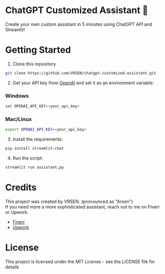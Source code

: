 # ChatGPT Customized Assistant 🤖
Create your own custom assistant in 5 minutes using ChatGPT API and Streamlit!

# Getting Started
1. Clone this repository
```bash
git clone https://github.com/VRSEN/chatgpt-customized-assistant.git
```
2. Get your API key from [OpenAI](https://platform.openai.com/account/api-keys) and set it as an environment variable:
### Windows
```powershell
set OPENAI_API_KEY=<your_api_key>
```
### Mac/Linux
```bash
export OPENAI_API_KEY=<your_api_key>
``` 
3. Install the requirements:
```bash
pip install streamlit-chat 
```
4. Run the script:
```bash
streamlit run assistant.py
```

# Credits
This project was created by VRSEN. (pronounced as "Arsen")  
If you need more a more sophisticated assistant, reach out to me on Fiverr or Upwork:
- [Fiverr](https://www.fiverr.com/arseny9795)
- [Upwork](https://www.upwork.com/freelancers/~01214517c56834a591)

# License
This project is licensed under the MIT License - see the LICENSE file for details
